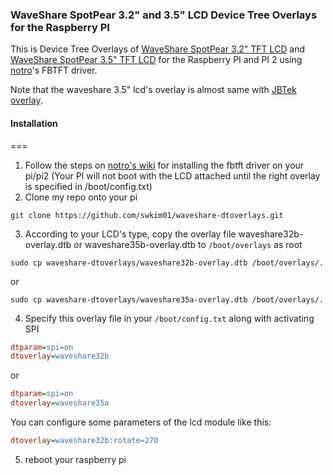 ### WaveShare SpotPear 3.2" and 3.5" LCD Device Tree Overlays for the Raspberry PI
This is Device Tree Overlays of [WaveShare SpotPear 3.2" TFT LCD](http://www.waveshare.com/product/modules/oleds-lcds/3.2inch-rpi-lcd-b.htm) and [WaveShare SpotPear 3.5" TFT LCD](http://www.waveshare.com/product/modules/oleds-lcds/3.5inch-rpi-lcd-a.htm) for the Raspberry PI and PI 2 using [notro](https://github.com/notro)'s FBTFT driver.

Note that the waveshare 3.5" lcd's overlay is almost same with [JBTek overlay](https://github.com/acidjazz/jbtekoverlay).

#### Installation
===
1. Follow the steps on [notro's wiki](https://github.com/notro/fbtft/wiki#install) for installing the fbtft driver on your pi/pi2 (Your PI will not boot with the LCD attached until the right overlay is specified in /boot/config.txt)
2. Clone my repo onto your pi
  ```shell
  git clone https://github.com/swkim01/waveshare-dtoverlays.git
  ```
3. According to your LCD's type, copy the overlay file waveshare32b-overlay.dtb or waveshare35b-overlay.dtb to `/boot/overlays` as root
  ```shell
  sudo cp waveshare-dtoverlays/waveshare32b-overlay.dtb /boot/overlays/.
  ```
  or
  ```shell
  sudo cp waveshare-dtoverlays/waveshare35a-overlay.dtb /boot/overlays/.
  ```
4. Specify this overlay file in your `/boot/config.txt` along with activating SPI
  ```ini
  dtparam=spi=on
  dtoverlay=waveshare32b
  ```
  or
  ```ini
  dtparam=spi=on
  dtoverlay=waveshare35a
  ```
  You can configure some parameters of the lcd module like this:
  ```ini
  dtoverlay=waveshare32b:rotate=270
  ```
5. reboot your raspberry pi
